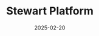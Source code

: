 ---
layout: project
category: "personal"
title: "Stewart Platform"
date: 2025-02-20
image: "/assets/images/placeholder.jpg"
description: "6DOF Stewart Platform"
---